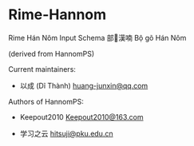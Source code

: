 # Rime-Hannom

Rime Hán Nôm Input Schema 部𢫈漢喃 Bộ gõ Hán Nôm

(derived from HannomPS)

Current maintainers:

- 以成 (Dĩ Thành) <huang-junxin@qq.com>

Authors of HannomPS:

- Keepout2010 <Keepout2010@163.com>

- 学习之云 <hitsuji@pku.edu.cn>
